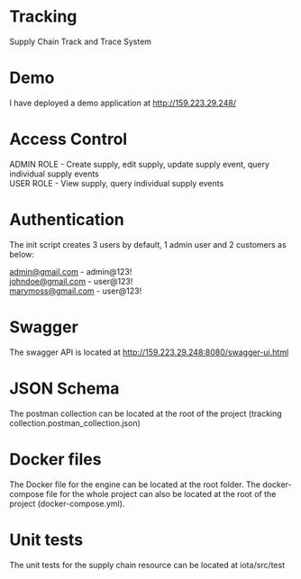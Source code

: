 # Tracking
Supply Chain Track and Trace System

# Demo
I have deployed a demo application at http://159.223.29.248/

# Access Control
ADMIN ROLE - Create supply, edit supply, update supply event, query individual supply events\
USER ROLE - View supply, query individual supply events 

# Authentication
The init script creates 3 users by default, 1 admin user and 2 customers as below:

admin@gmail.com - admin@123!\
johndoe@gmail.com - user@123!\
marymoss@gmail.com - user@123!

# Swagger
The swagger API is located at http://159.223.29.248:8080/swagger-ui.html

# JSON Schema
The postman collection can be located at the root of the project (tracking collection.postman_collection.json)

# Docker files
The Docker file for the engine can be located at the root folder. The docker-compose file for the whole project can also be located at the root of the project (docker-compose.yml).

# Unit tests
The unit tests for the supply chain resource can be located at iota/src/test
